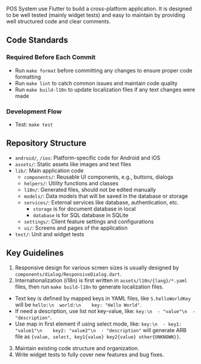 POS System use Flutter to build a cross-platform application.
It is designed to be well tested (mainly widget tests) and easy to maintain by
providing well structured code and clear comments.

## Code Standards

### Required Before Each Commit
- Run `make format` before committing any changes to ensure proper code formatting
- Run `make lint` to catch common issues and maintain code quality
- Run `make build-l10n` to update localization files if any text changes were made

### Development Flow
- Test: `make test`

## Repository Structure
- `android/`, `/ios`: Platform-specific code for Android and iOS
- `assets/`: Static assets like images and text files
- `lib/`: Main application code
  - `components/`: Reusable UI components, e.g., buttons, dialogs
  - `helpers/`: Utility functions and classes
  - `l10n/`: Generated files, should not be edited manually
  - `models/`: Data models that will be saved in the database or storage
  - `services/`: External services like database, authentication, etc.
    - `storage` is for document database in local
    - `database` is for SQL database in SQLite
  - `settings/`: Client feature settings and configurations
  - `ui/`: Screens and pages of the application
- `test/`: Unit and widget tests

## Key Guidelines
1. Responsive design for various screen sizes is usually designed by `components/dialog/ResponsiveDialog.dart`.
2. Internationalization (i18n) is first written in `assets/l10n/{lang}/*.yaml` files, then run `make build-l10n` to generate localization files.
  - Text key is defined by mapped keys in YAML files, like `S.helloWorldKey` will be `hello:\n  world:\n    key: "Hello World"`.
  - If need a description, use list not key-value, like: `key:\n  - "value"\n  - "description"`.
  - Use map in first element if using select mode, like: `key:\n  - key1: "value1"\n    key2: "value2"\n  - "description"` will generate ARB file as `{value, select, key1{value} key2{value} other{UNKNOWN}}`.
3. Maintain existing code structure and organization.
4. Write widget tests to fully cover new features and bug fixes.
